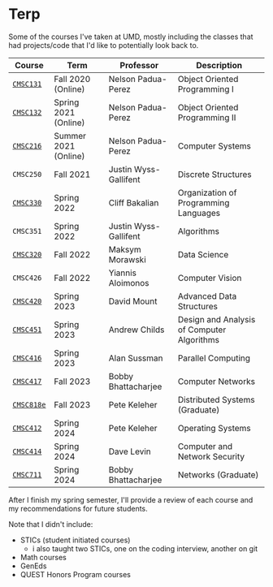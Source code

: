 # Terp

Some of the courses I've taken at UMD, mostly including the classes that had projects/code that I'd like to potentially look back to.

| Course | Term | Professor | Description |
| --- | --- | --- | --- |
| [`CMSC131`](./cmsc131/) | Fall 2020 (Online) | Nelson Padua-Perez | Object Oriented Programming I |
| [`CMSC132`](./cmsc132/) | Spring 2021 (Online) | Nelson Padua-Perez | Object Oriented Programming II |
| [`CMSC216`](./cmsc216/) | Summer 2021 (Online) | Nelson Padua-Perez | Computer Systems |
| `CMSC250` | Fall 2021 | Justin Wyss-Gallifent | Discrete Structures |
| [`CMSC330`](./cmsc330/) | Spring 2022 | Cliff Bakalian | Organization of Programming Languages |
| `CMSC351` | Spring 2022 | Justin Wyss-Gallifent | Algorithms |
| [`CMSC320`](./cmsc320/) | Fall 2022 | Maksym Morawski | Data Science |
| `CMSC426` | Fall 2022 | Yiannis Aloimonos | Computer Vision |
| [`CMSC420`](./cmsc420/) | Spring 2023 | David Mount | Advanced Data Structures |
| [`CMSC451`](./cmsc451/) | Spring 2023 | Andrew Childs | Design and Analysis of Computer Algorithms |
| [`CMSC416`](./cmsc416/) | Spring 2023 | Alan Sussman | Parallel Computing |
| [`CMSC417`](./cmsc417/) | Fall 2023 | Bobby Bhattacharjee | Computer Networks |
| [`CMSC818e`](./cmsc818e/) | Fall 2023 | Pete Keleher | Distributed Systems (Graduate) |
| [`CMSC412`](./cmsc412/) | Spring 2024 | Pete Keleher | Operating Systems |
| [`CMSC414`](./cmsc414/) | Spring 2024 | Dave Levin | Computer and Network Security |
| [`CMSC711`](./cmsc711/) | Spring 2024 | Bobby Bhattacharjee | Networks (Graduate) |

After I finish my spring semester, I'll provide a review of each course and my recommendations for future students.

Note that I didn't include:

- STICs (student initiated courses)
  - i also taught two STICs, one on the coding interview, another on git
- Math courses
- GenEds
- QUEST Honors Program courses

